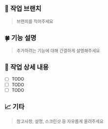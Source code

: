 ## 💭 작업 브랜치
> 브랜치를 적어주세요

## 🍀 기능 설명
> 추가하려는 기능에 대해 간결하게 설명해주세요

## 🎀 작업 상세 내용
- [ ] TODO
- [ ] TODO
- [ ] TODO

## 📈 기타
> 참고사항, 설명, 스크린샷 등 자유롭게 올려주세요
